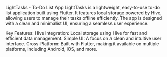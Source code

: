 LightTasks - To-Do List App
LightTasks is a lightweight, easy-to-use to-do list application built using Flutter. It features local storage powered by Hive, allowing users to manage their tasks offline efficiently. The app is designed with a clean and minimalist UI, ensuring a seamless user experience.

Key Features:
Hive Integration: Local storage using Hive for fast and efficient data management.
Simple UI: A focus on a clean and intuitive user interface.
Cross-Platform: Built with Flutter, making it available on multiple platforms, including Android, iOS, and more.
